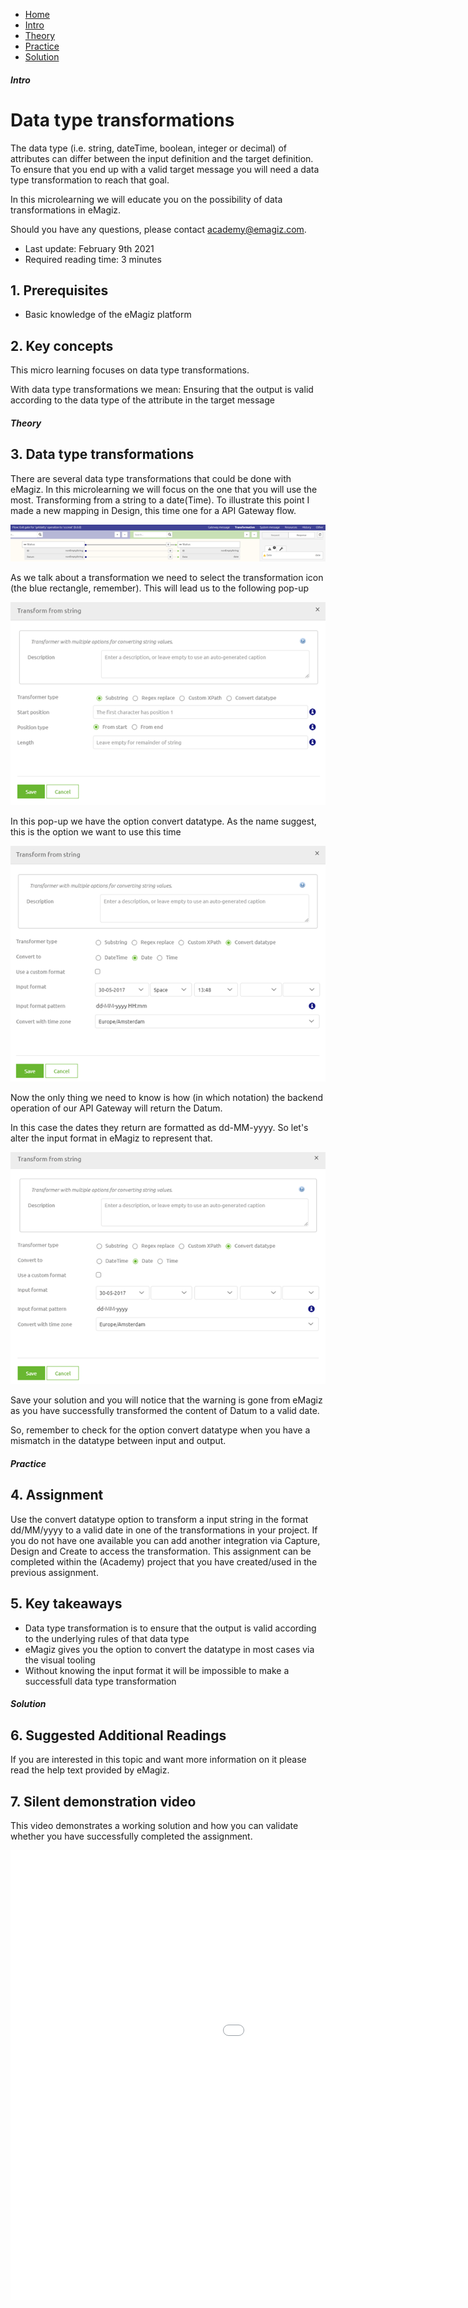 <div class="ez-academy">
	<div class="ez-academy__body">
		<main class="micro-learning">
		<ul class="doc-nav">
			<li class="doc-nav__item"><a href="../../docs/microlearning/crashcourse-platform-index" class="doc-nav__link">Home</a></li>
			<li class="doc-nav__item"><a href="#intro" class="doc-nav__link">Intro</a></li>
			<li class="doc-nav__item"><a href="#theory" class="doc-nav__link">Theory</a></li>
			<li class="doc-nav__item"><a href="#practice" class="doc-nav__link">Practice</a></li>
			<li class="doc-nav__item"><a href="#solution" class="doc-nav__link">Solution</a></li>
		</ul>

<div class="doc">

##### Intro

# Data type transformations
The data type (i.e. string, dateTime, boolean, integer or decimal) of attributes can differ between the input definition and the target definition.
To ensure that you end up with a valid target message you will need a data type transformation to reach that goal.

In this microlearning we will educate you on the possibility of data transformations in eMagiz.

Should you have any questions, please contact academy@emagiz.com.

- Last update: February 9th 2021
- Required reading time: 3 minutes

## 1. Prerequisites
- Basic knowledge of the eMagiz platform

## 2. Key concepts
This micro learning focuses on data type transformations.

With data type transformations we mean: Ensuring that the output is valid according to the data type of the attribute in the target message

##### Theory

## 3. Data type transformations
There are several data type transformations that could be done with eMagiz. In this microlearning we will focus on the one that you will use the most.
Transforming from a string to a date(Time). To illustrate this point I made a new mapping in Design, this time one for a API Gateway flow.

<p align="center"><img src="../../img/microlearning/crashcourse-platform-create-data-type-transformations--data-type-transformation-starting-point.png"></p>

As we talk about a transformation we need to select the transformation icon (the blue rectangle, remember). This will lead us to the following pop-up

<p align="center"><img src="../../img/microlearning/crashcourse-platform-create-data-type-transformations--data-type-transformation-pop-up.png"></p>

In this pop-up we have the option convert datatype. As the name suggest, this is the option we want to use this time

<p align="center"><img src="../../img/microlearning/crashcourse-platform-create-data-type-transformations--data-type-transformation-pop-up-convert-datatype.png"></p>

Now the only thing we need to know is how (in which notation) the backend operation of our API Gateway will return the Datum. 

In this case the dates they return are formatted as dd-MM-yyyy. So let's alter the input format in eMagiz to represent that.

<p align="center"><img src="../../img/microlearning/crashcourse-platform-create-data-type-transformations--data-type-transformation-pop-up-convert-datatype-filled-in.png"></p>

Save your solution and you will notice that the warning is gone from eMagiz as you have successfully transformed the content of Datum to a valid date.

So, remember to check for the option convert datatype when you have a mismatch in the datatype between input and output.

##### Practice

## 4. Assignment

Use the convert datatype option to transform a input string in the format dd/MM/yyyy to a valid date in one of the transformations in your project. 
If you do not have one available you can add another integration via Capture, Design and Create to access the transformation.
This assignment can be completed within the (Academy) project that you have created/used in the previous assignment.

## 5. Key takeaways

- Data type transformation is to ensure that the output is valid according to the underlying rules of that data type
- eMagiz gives you the option to convert the datatype in most cases via the visual tooling
- Without knowing the input format it will be impossible to make a successfull data type transformation

##### Solution

## 6. Suggested Additional Readings

If you are interested in this topic and want more information on it please read the help text provided by eMagiz.

## 7. Silent demonstration video

This video demonstrates a working solution and how you can validate whether you have successfully completed the assignment.

<iframe width="1280" height="720" src="../../vid/microlearning/crashcourse-platform-create-data-type-transformations.mp4" frameborder="0" allow="accelerometer; autoplay; clipboard-write; encrypted-media; gyroscope; picture-in-picture" allowfullscreen></iframe>

</div>
</main>
</div>
</div>